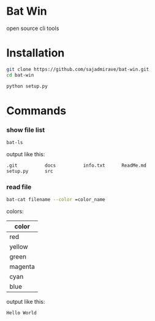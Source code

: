 # Bat Win
open source cli tools

# Installation

```bash
git clone https://github.com/sajadmirave/bat-win.git
cd bat-win
```

```bash
python setup.py
```

# Commands

### show file list
```bash
bat-ls
```

output like this:

```bash
.git          docs          info.txt      ReadMe.md    
setup.py      src
```

### read file
```bash
bat-cat filename --color =color_name
```

colors:

| color|
|---|
| red  |
| yellow  |
| green  |
| magenta  |
| cyan  |
| blue  |

output like this:

```bash
Hello World
```
